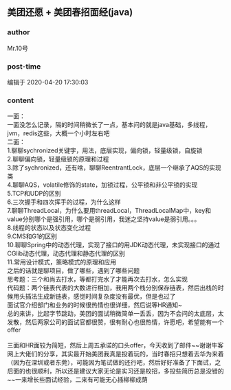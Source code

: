 ## 美团还愿 + 美团春招面经(java)
### author 
Mr.10号
### post-time 

编辑于  2020-04-20 17:30:03
### content 
<div class="post-topic-des nc-post-content">
 <div>
  一面：
 </div>
 <div>
  一面没怎么记录，隔的时间稍微长了一点，基本问的就是java基础，多线程，jvm，redis这些，大概一个小时左右吧
 </div>
 <div>
  二面：
 </div>
 <div>
  1.聊聊sychronized关键字，用法，底层实现，偏向锁，轻量级锁，自旋锁
 </div>
 <div>
  2.聊聊偏向锁，轻量级锁的原理和过程
 </div>
 <div>
  3.除了sychronized，还有啥，聊聊ReentrantLock，底层一个继承了AQS的实现类
 </div>
 <div>
  4.聊聊AQS，volatile修饰的state，加锁过程，公平锁和非公平锁的实现
 </div>
 <div>
  5.TCP和UDP的区别
 </div>
 <div>
  6.三次握手和四次挥手的过程，为什么这样
 </div>
 <div>
  7.聊聊ThreadLocal，为什么要用threadLocal，ThreadLocalMap中，key和value分别哪个是强引用，哪个是弱引用，我迷之坚持value是弱引用。。。
 </div>
 <div>
  8.线程的状态以及状态变化过程
 </div>
 <div>
  9.CMS和G1的区别
 </div>
 <div>
  10.聊聊Spring中的动态代理，实现了接口的用JDK动态代理，未实现接口的通过CGlib动态代理，动态代理和静态代理的区别
 </div>
 <div>
  11.常用设计模式，策略模式的原理和应用
 </div>
 <div>
  之后的话就是聊项目，做了哪些，遇到了哪些问题
 </div>
 <div>
  思考题：三个和尚去打水，等都打完水了才能再次去打水，怎么实现
 </div>
 <div>
  代码题：两个链表代表的大数进行相加，我用两个栈分别保存链表，然后出栈的时候用头插法生成新链表，感觉时间复杂度没有最优，但是也过了
 </div>
 <div>
  面试官介绍部门和业务的时候很热情也很详细，然后说等HR通知~
 </div>
 <div>
  总的来讲，比起字节跳动，美团的面试稍微简单一丢丢，因为不会问的太底层，太发散，然后两家公司的面试官都很赞，很有耐心也很热情，许愿吧，希望能有一个offer
 </div>
 <div>
  <br/>
 </div>
 <div>
  三面和HR面较为简短，然后上周五承诺的口头offer，今天收到了邮件~~谢谢牛客网上大佬们的分享，其实最开始美团我真是投着玩的，当时春招只想着去华为来着（因为在深圳或者东莞），可能因为笔试做的还行吧，然后好好准备了下面试，之后面的也很顺利，所以还是建议大家无论是实习还是校招，多投些简历总是没错的~~一来增长些面试经验，二来有可能无心插柳柳成荫
 </div>
</div>
